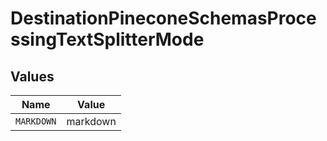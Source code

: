 # DestinationPineconeSchemasProcessingTextSplitterMode


## Values

| Name       | Value      |
| ---------- | ---------- |
| `MARKDOWN` | markdown   |